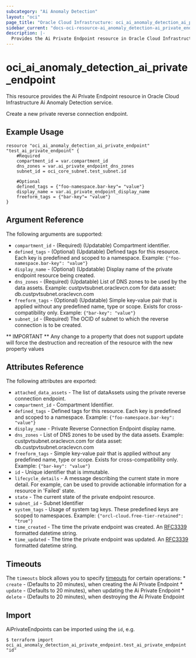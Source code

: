 ```yaml
---
subcategory: "Ai Anomaly Detection"
layout: "oci"
page_title: "Oracle Cloud Infrastructure: oci_ai_anomaly_detection_ai_private_endpoint"
sidebar_current: "docs-oci-resource-ai_anomaly_detection-ai_private_endpoint"
description: |-
  Provides the Ai Private Endpoint resource in Oracle Cloud Infrastructure Ai Anomaly Detection service
---
```


# oci_ai_anomaly_detection_ai_private_endpoint
This resource provides the Ai Private Endpoint resource in Oracle Cloud Infrastructure Ai Anomaly Detection service.

Create a new private reverse connection endpoint.

## Example Usage

```hcl
resource "oci_ai_anomaly_detection_ai_private_endpoint" "test_ai_private_endpoint" {
	#Required
	compartment_id = var.compartment_id
	dns_zones = var.ai_private_endpoint_dns_zones
	subnet_id = oci_core_subnet.test_subnet.id

	#Optional
	defined_tags = {"foo-namespace.bar-key"= "value"}
	display_name = var.ai_private_endpoint_display_name
	freeform_tags = {"bar-key"= "value"}
}
```

## Argument Reference

The following arguments are supported:

* `compartment_id` - (Required) (Updatable) Compartment identifier.
* `defined_tags` - (Optional) (Updatable) Defined tags for this resource. Each key is predefined and scoped to a namespace. Example: `{"foo-namespace.bar-key": "value"}` 
* `display_name` - (Optional) (Updatable) Display name of the private endpoint resource being created.
* `dns_zones` - (Required) (Updatable) List of DNS zones to be used by the data assets. Example: custpvtsubnet.oraclevcn.com for data asset: db.custpvtsubnet.oraclevcn.com 
* `freeform_tags` - (Optional) (Updatable) Simple key-value pair that is applied without any predefined name, type or scope. Exists for cross-compatibility only. Example: `{"bar-key": "value"}` 
* `subnet_id` - (Required) The OCID of subnet to which the reverse connection is to be created. 


** IMPORTANT **
Any change to a property that does not support update will force the destruction and recreation of the resource with the new property values

## Attributes Reference

The following attributes are exported:

* `attached_data_assets` - The list of dataAssets using the private reverse connection endpoint.
* `compartment_id` - Compartment Identifier.
* `defined_tags` - Defined tags for this resource. Each key is predefined and scoped to a namespace. Example: `{"foo-namespace.bar-key": "value"}` 
* `display_name` - Private Reverse Connection Endpoint display name.
* `dns_zones` - List of DNS zones to be used by the data assets. Example: custpvtsubnet.oraclevcn.com for data asset: db.custpvtsubnet.oraclevcn.com 
* `freeform_tags` - Simple key-value pair that is applied without any predefined name, type or scope. Exists for cross-compatibility only. Example: `{"bar-key": "value"}` 
* `id` - Unique identifier that is immutable.
* `lifecycle_details` - A message describing the current state in more detail. For example, can be used to provide actionable information for a resource in 'Failed' state.
* `state` - The current state of the private endpoint resource.
* `subnet_id` - Subnet Identifier
* `system_tags` - Usage of system tag keys. These predefined keys are scoped to namespaces. Example: `{"orcl-cloud.free-tier-retained": "true"}` 
* `time_created` - The time the private endpoint was created. An [RFC3339](https://tools.ietf.org/html/rfc3339) formatted datetime string.
* `time_updated` - The time the private endpoint was updated. An [RFC3339](https://tools.ietf.org/html/rfc3339) formatted datetime string.

## Timeouts

The `timeouts` block allows you to specify [timeouts](https://registry.terraform.io/providers/oracle/oci/latest/docs/guides/changing_timeouts) for certain operations:
	* `create` - (Defaults to 20 minutes), when creating the Ai Private Endpoint
	* `update` - (Defaults to 20 minutes), when updating the Ai Private Endpoint
	* `delete` - (Defaults to 20 minutes), when destroying the Ai Private Endpoint


## Import

AiPrivateEndpoints can be imported using the `id`, e.g.

```
$ terraform import oci_ai_anomaly_detection_ai_private_endpoint.test_ai_private_endpoint "id"
```

